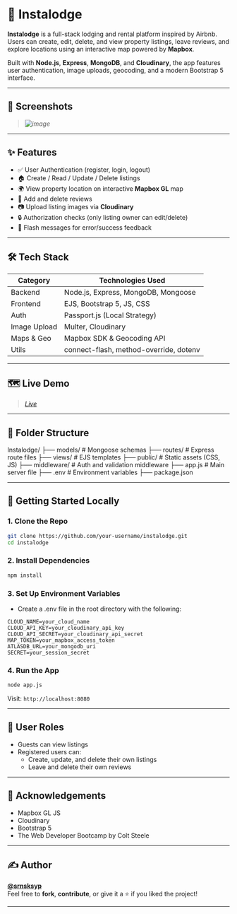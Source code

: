 # 🏡 Instalodge

**Instalodge** is a full-stack lodging and rental platform inspired by Airbnb. Users can create, edit, delete, and view property listings, leave reviews, and explore locations using an interactive map powered by **Mapbox**.

Built with **Node.js**, **Express**, **MongoDB**, and **Cloudinary**, the app features user authentication, image uploads, geocoding, and a modern Bootstrap 5 interface.

---

## 📸 Screenshots

> _![image](https://github.com/user-attachments/assets/ed2c2189-3f23-475e-aa5d-4890dae05899)_

---

## ✨ Features

- ✅ User Authentication (register, login, logout)
- 🏠 Create / Read / Update / Delete listings
- 🌍 View property location on interactive **Mapbox GL** map
- 💬 Add and delete reviews
- 📷 Upload listing images via **Cloudinary**
- 🔒 Authorization checks (only listing owner can edit/delete)
- 🚫 Flash messages for error/success feedback

---

## 🛠️ Tech Stack

| Category     | Technologies Used                            |
|--------------|-----------------------------------------------|
| Backend      | Node.js, Express, MongoDB, Mongoose           |
| Frontend     | EJS, Bootstrap 5, JS, CSS                     |
| Auth         | Passport.js (Local Strategy)                  |
| Image Upload | Multer, Cloudinary                            |
| Maps & Geo   | Mapbox SDK & Geocoding API                    |
| Utils        | connect-flash, method-override, dotenv        |

---

## 🗺️ Live Demo

> _[Live](https://instalodge-project.onrender.com/listings)_

---

## 📂 Folder Structure

Instalodge/
├── models/ # Mongoose schemas
├── routes/ # Express route files
├── views/ # EJS templates
├── public/ # Static assets (CSS, JS)
├── middleware/ # Auth and validation middleware
├── app.js # Main server file
├── .env # Environment variables
├── package.json

---

## 🚀 Getting Started Locally

### 1. Clone the Repo

```bash
git clone https://github.com/your-username/instalodge.git
cd instalodge
```

### 2. Install Dependencies

```bash
npm install
```

### 3. Set Up Environment Variables
- Create a .env file in the root directory with the following:
```env
CLOUD_NAME=your_cloud_name
CLOUD_API_KEY=your_cloudinary_api_key
CLOUD_API_SECRET=your_cloudinary_api_secret
MAP_TOKEN=your_mapbox_access_token
ATLASDB_URL=your_mongodb_uri
SECRET=your_session_secret
```

### 4. Run the App

```bash
node app.js
```
Visit: `http://localhost:8080`

---

## 👤 User Roles
- Guests can view listings
- Registered users can:
    - Create, update, and delete their own listings
    - Leave and delete their own reviews

---

## 🙌 Acknowledgements
- Mapbox GL JS
- Cloudinary
- Bootstrap 5
- The Web Developer Bootcamp by Colt Steele

---

## ✍️ Author

**[@srnsksyp](https://github.com/srnsksyp)**  
Feel free to **fork**, **contribute**, or give it a ⭐ if you liked the project!

---

